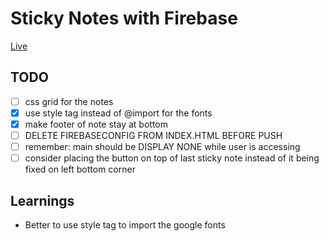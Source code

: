 # Sticky Notes with Firebase 

[Live](https://gabysantosw.github.io/sticky-notes-firebase/index.html)

## TODO 

- [ ] css grid for the notes 
- [x] use style tag instead of @import for the fonts 
- [x] make footer of note stay at bottom 
- [ ] DELETE FIREBASECONFIG FROM INDEX.HTML BEFORE PUSH
- [ ] remember: main should be DISPLAY NONE while user is accessing 
- [ ] consider placing the button on top of last sticky note instead of it being fixed on left bottom corner

## Learnings 

- Better to use style tag to import the google fonts 
